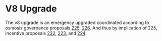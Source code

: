 # V8 Upgrade

The v8 upgrade is an emergency upgraded coordinated according to osmosis governance proposals [225](https://www.mintscan.io/osmosis/proposals/225), [226](https://www.mintscan.io/osmosis/proposals/226). And thus by implication of 225, incentive proposals [222](https://www.mintscan.io/osmosis/proposals/222), [223](https://www.mintscan.io/osmosis/proposals/223), and [224](https://www.mintscan.io/osmosis/proposals/224).

